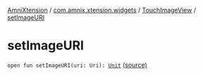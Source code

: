 [AmniXtension](../../index.md) / [com.amnix.xtension.widgets](../index.md) / [TouchImageView](index.md) / [setImageURI](./set-image-u-r-i.md)

# setImageURI

`open fun setImageURI(uri: Uri): `[`Unit`](https://kotlinlang.org/api/latest/jvm/stdlib/kotlin/-unit/index.html) [(source)](https://github.com/AmniX/AmniXTension/tree/master/AmniXtension/src/main/java/com/amnix/xtension/widgets/TouchImageView.java#L220)
